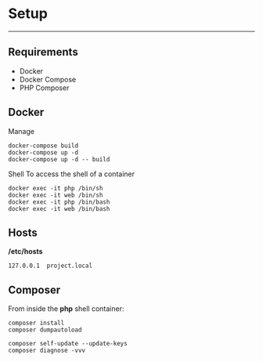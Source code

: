 # Setup

---

## Requirements
- Docker
- Docker Compose
- PHP Composer

## Docker
Manage
```
docker-compose build
docker-compose up -d
docker-compose up -d -- build
```

Shell
To access the shell of a container
```
docker exec -it php /bin/sh
docker exec -it web /bin/sh
docker exec -it php /bin/bash
docker exec -it web /bin/bash
```

## Hosts
**/etc/hosts**
```  
127.0.0.1  project.local
```

## Composer
From inside the **php** shell container:
```  
composer install
composer dumpautoload

composer self-update --update-keys
composer diagnose -vvv
```


